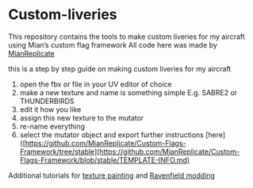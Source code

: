 # Custom-liveries
This repository contains the tools to make custom liveries for my aircraft using Mian’s custom flag framework
All code here was made by [MianReplicate](https://github.com/MianReplicate/Custom-Flags-Framework/tree/stable)

this is a step by step guide on making custom liveries for my aircraft
1. open the fbx or file in your UV editor of choice
2. make a new texture and name is something simple E.g. SABRE2 or THUNDERBIRDS
3. edit it how you like
4. assign this new texture to the mutator
5. re-name everything
6. select the mutator object and export
   further instructions [here]([https://github.com/MianReplicate/Custom-Flags-Framework/tree/stable](https://github.com/MianReplicate/Custom-Flags-Framework/blob/stable/TEMPLATE-INFO.md)

Additional tutorials for
[texture painting](https://www.youtube.com/watch?v=9OVvnOh2ZGk) and
[Ravenfield modding](https://ravenfieldgame.com/modding.html)
